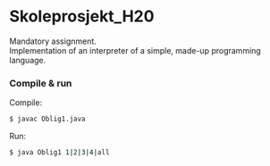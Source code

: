 # Skoleprosjekt_H20

Mandatory assignment.  
Implementation of an interpreter of a simple, made-up programming language.

### Compile & run

Compile:
```bash
$ javac Oblig1.java
```
Run:
```bash
$ java Oblig1 1|2|3|4|all
```
